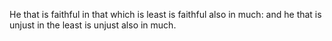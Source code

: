 He that is faithful in that which is least is faithful also in much: and he that is unjust in the least is unjust also in much.
